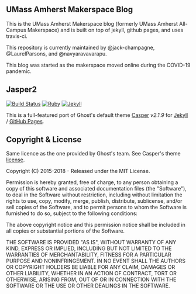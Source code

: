 ## UMass Amherst Makerspace Blog

This is the UMass Amherst Makerspace blog (formerly UMass Amherst All-Campus Makerspace) and is built on top of jekyll, github pages, and uses travis-ci.

This repository is currently maintained by @jack-champagne, @LaurelParsons, and @navyaravavarapu.

This blog was started as the makerspace moved online during the COVID-19 pandemic.

## Jasper2

[![Build Status](https://travis-ci.org/UMass-Makerspace/blog.svg?branch=master)](https://travis-ci.org/umass-makerspace/blog)
[![Ruby](https://img.shields.io/badge/ruby-2.5.1-blue.svg?style=flat)](http://travis-ci.org/umass-makerspace/blog2/)
[![Jekyll](https://img.shields.io/badge/jekyll-3.7.4-blue.svg?style=flat)](http://travis-ci.org/umass-makerspace/blog2)

This is a full-featured port of Ghost's default theme [Casper](https://github.com/tryghost/casper)
*v2.1.9* for [Jekyll](https://jekyllrb.com/) / [GitHub Pages](https://pages.github.com/).

## Copyright & License

Same licence as the one provided by Ghost's team. See Casper's theme [license](GHOST.txt).

Copyright (C) 2015-2018 - Released under the MIT License.

Permission is hereby granted, free of charge, to any person obtaining a copy of this software and associated documentation files (the "Software"), to deal in the Software without restriction, including without limitation the rights to use, copy, modify, merge, publish, distribute, sublicense, and/or sell copies of the Software, and to permit persons to whom the Software is furnished to do so, subject to the following conditions:

The above copyright notice and this permission notice shall be included in all copies or substantial portions of the Software.

THE SOFTWARE IS PROVIDED "AS IS", WITHOUT WARRANTY OF ANY KIND, EXPRESS OR IMPLIED, INCLUDING BUT NOT LIMITED TO THE WARRANTIES OF MERCHANTABILITY, FITNESS FOR A PARTICULAR PURPOSE AND
NONINFRINGEMENT. IN NO EVENT SHALL THE AUTHORS OR COPYRIGHT HOLDERS BE LIABLE FOR ANY CLAIM, DAMAGES OR OTHER LIABILITY, WHETHER IN AN ACTION OF CONTRACT, TORT OR OTHERWISE, ARISING FROM, OUT OF OR IN CONNECTION WITH THE SOFTWARE OR THE USE OR OTHER DEALINGS IN THE SOFTWARE.
